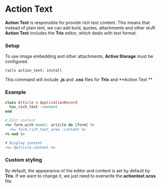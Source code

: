 # Action Text

**Action Text** is responsible for provide rich text content. This means that instead of plain text, we can add bold, quotes, attachments and other stuff. **Action Text** includes the **Trix** editor, which deals with text format.

### Setup

To use image embedding and other attachments, **Active Storage** must be configured.

```
rails action_text: install
```

This command will include **.js** and **.css** files for **Trix** and **Action Text **

### Example

``` Ruby
class Article < ApplicationRecord
  has_rich_text :content
end

# Edit content
<%= form_with model: article do |form| %>
  <%= form.rich_text_area :content %>
<% end %>

# Display content
<%= @article.content %>
```

### Custom styling

By default, the appearance of the editor and content is set by default by **Trix**. If we want to change it, we just need to overwrite the **actiontext.scss** file.
